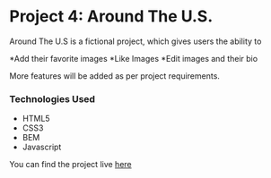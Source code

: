 # Project 4: Around The U.S.

Around The U.S is a fictional project, which gives users the ability to 

*Add their favorite images 
*Like Images
*Edit images and their bio

More features will be added as per project requirements.

### Technologies Used

* HTML5
* CSS3
* BEM
* Javascript

You can find the project live [here](https://ahnafahamed.github.io/web_project_4/)


